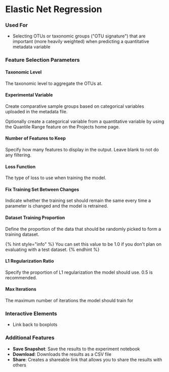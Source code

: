 # Elastic Net Regression



### Used For

* Selecting OTUs or taxonomic groups \("OTU signature"\) that are important \(more heavily weighted\) when predicting a quantitative metadata variable

### Feature Selection Parameters

#### Taxonomic Level

The taxonomic level to aggregate the OTUs at. 

#### Experimental Variable

Create comparative sample groups based on categorical variables uploaded in the metadata file. 

Optionally create a categorical variable from a quantitative variable by using the Quantile Range feature on the Projects home page. 

#### Number of Features to Keep

Specify how many features to display in the output. Leave blank to not do any filtering.

#### Loss Function

The type of loss to use when training the model.

#### Fix Training Set Between Changes

Indicate whether the training set should remain the same every time a parameter is changed and the model is retrained.

#### Dataset Training Proportion

Define the proportion of the data that should be randomly picked to form a training dataset. 

{% hint style="info" %}
You can set this value to be 1.0 if you don't plan on evaluating with a test dataset.
{% endhint %}

#### L1 Regularization Ratio

Specify the proportion of L1 regularization the model should use. 0.5 is recommended. 

#### Max Iterations

The maximum number of iterations the model should train for

### Interactive Elements

* Link back to boxplots

### Additional Features

* **Save Snapshot**: Save the results to the experiment notebook
* **Download**: Downloads the results as a CSV file
* **Share**: Creates a shareable link that allows you to share the results with others

